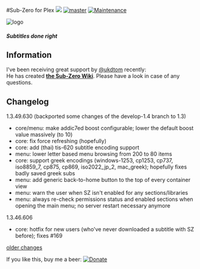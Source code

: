 #Sub-Zero for Plex
[![](https://img.shields.io/github/release/pannal/Sub-Zero.bundle.svg?style=flat)](https://github.com/pannal/Sub-Zero.bundle/releases)
[![master](https://img.shields.io/badge/master-stable-green.svg?maxAge=2592000)]()
[![Maintenance](https://img.shields.io/maintenance/yes/2016.svg?maxAge=2592000)]()

![logo](https://raw.githubusercontent.com/pannal/Sub-Zero.bundle/master/Contents/Resources/subzero.gif)

##### Subtitles done right

## Information
I've been receiving great support by [@ukdtom](https://github.com/ukdtom) recently:<br/>
He has created **[the Sub-Zero Wiki](https://github.com/pannal/Sub-Zero.bundle/wiki)**. Please have a look in case of any questions.

## Changelog

1.3.49.630 (backported some changes of the develop-1.4 branch to 1.3)
- core/menu: make addic7ed boost configurable; lower the default boost value massively (to 10)
- core: fix force refreshing (hopefully)
- core: add (thai) tis-620 subtitle encoding support
- menu: lower letter based menu browsing from 200 to 80 items
- core: support greek encodings (windows-1253, cp1253, cp737, iso8859_7, cp875, cp869, iso2022_jp_2, mac_greek); hopefully fixes badly saved greek subs
- menu: add generic back-to-home button to the top of every container view
- menu: warn the user when SZ isn't enabled for any sections/libraries
- menu: always re-check permissions status and enabled sections when opening the main menu; no server restart necessary anymore


1.3.46.606
- core: hotfix for new users (who've never downloaded a subtitle with SZ before); fixes #169


[older changes](CHANGELOG.md)


If you like this, buy me a beer: [![Donate](https://www.paypalobjects.com/en_US/i/btn/btn_donate_LG.gif)](https://www.paypal.com/cgi-bin/webscr?cmd=_s-xclick&hosted_button_id=G9VKR2B8PMNKG)
